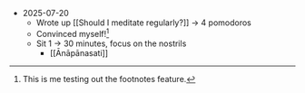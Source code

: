 - 2025-07-20
	- Wrote up [[Should I meditate regularly?]] → 4 pomodoros
	- Convinced myself![^1]
	- Sit 1 → 30 minutes, focus on the nostrils
		- [[Ānāpānasati]]


[^1]: This is me testing out the footnotes feature. 